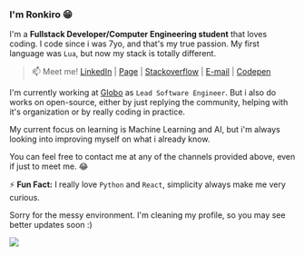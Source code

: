 ### I'm Ronkiro 😁

I'm a **Fullstack Developer/Computer Engineering student** that loves coding. I code since i was 7yo, and that's my true passion. My first language was `Lua`, but now my stack is totally different.

> 📫 Meet me! [LinkedIn](https://www.linkedin.com/in/ronkiro/) | [Page](https://ronkiro.github.io/) | [Stackoverflow](https://stackoverflow.com/users/10473393/alexander-santos) | [E-mail](mailto:dev_alex@outlook.com) | [Codepen](https://codepen.io/ronkiro)

I'm currently working at [Globo](https://redeglobo.globo.com/) as `Lead Software Engineer`. But i also do works on open-source, either by just replying the community, helping with it's organization or by really coding in practice.

My current focus on learning is Machine Learning and AI, but i'm always looking into improving myself on what i already know.

You can feel free to contact me at any of the channels provided above, even if just to meet me. 😂

⚡ **Fun Fact:** I really love `Python` and `React`, simplicity always make me very curious.

Sorry for the messy environment. I'm cleaning my profile, so you may see better updates soon :)

![](https://komarev.com/ghpvc/?username=Ronkiro&color=green)
